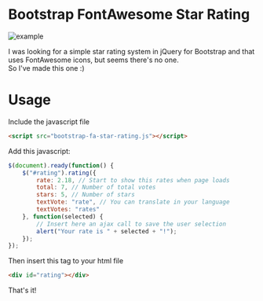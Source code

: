 Bootstrap FontAwesome Star Rating
========================

![example](https://raw.github.com/gubi/Bootstrap-FA-Star-Rating/master/star-rates.png)

I was looking for a simple star rating system in jQuery for Bootstrap and that uses FontAwesome icons, but seems there's no one.<br />
So I've made this one :)

# Usage
Include the javascript file
```html
<script src="bootstrap-fa-star-rating.js"></script>
```

Add this javascript:
```javascript
$(document).ready(function() {
	$("#rating").rating({
		rate: 2.18, // Start to show this rates when page loads
		total: 7, // Number of total votes
		stars: 5, // Number of stars
		textVote: "rate", // You can translate in your language 
		textVotes: "rates"
	}, function(selected) {
		// Insert here an ajax call to save the user selection
		alert("Your rate is " + selected + "!");
	});
});
```

Then insert this tag to your html file
```html
<div id="rating"></div>
```
That's it!
